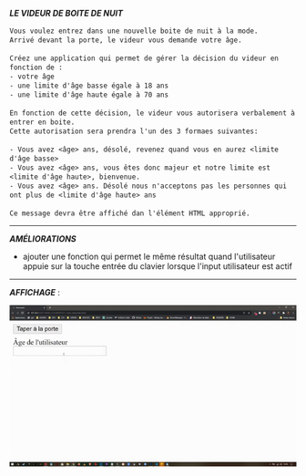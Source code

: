 **_*LE VIDEUR DE BOITE DE NUIT*_**

    Vous voulez entrez dans une nouvelle boite de nuit à la mode.
    Arrivé devant la porte, le videur vous demande votre âge.

    Créez une application qui permet de gérer la décision du videur en fonction de :
    - votre âge
    - une limite d'âge basse égale à 18 ans
    - une limite d'âge haute égale à 70 ans

    En fonction de cette décision, le videur vous autorisera verbalement à entrer en boite.
    Cette autorisation sera prendra l'un des 3 formaes suivantes:

    - Vous avez <âge> ans, désolé, revenez quand vous en aurez <limite d'âge basse>
    - Vous avez <âge> ans, vous êtes donc majeur et notre limite est <limite d'âge haute>, bienvenue.
    - Vous avez <âge> ans. Désolé nous n'acceptons pas les personnes qui ont plus de <limite d'âge haute> ans

    Ce message devra être affiché dan l'élément HTML approprié.

---

**_*AMÉLIORATIONS*_**

- ajouter une fonction qui permet le même résultat quand l'utilisateur appuie sur la touche entrée du clavier lorsque l'input utilisateur est actif

---

**_AFFICHAGE_** :

<img src="./doorman.gif">

